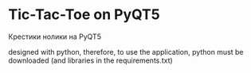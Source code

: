 # Tic-Tac-Toe on PyQT5
Крестики нолики на PyQT5



designed with python, therefore, to use the application, python must be downloaded (and libraries in the requirements.txt)

